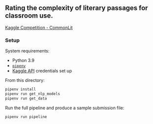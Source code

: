 ## Rating the complexity of literary passages for classroom use.

[Kaggle Competition - CommonLit](https://www.kaggle.com/c/commonlitreadabilityprize)

### Setup

System requirements:

* Python 3.9
* [`pipenv`](https://pipenv.pypa.io/en/latest/)
* [Kaggle API](https://github.com/Kaggle/kaggle-api) credentials set up

From this directory:

```sh
pipenv install
pipenv run get_nlp_models
pipenv run get_data
```

Run the full pipeline and produce a sample submission file:

```sh
pipenv run pipeline
```
